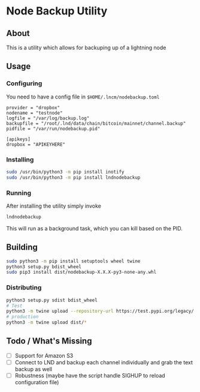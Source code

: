 # Node Backup Utility

## About

This is a utility which allows for backuping up of a lightning node

## Usage

### Configuring

You need to have a config file in ```$HOME/.lncm/nodebackup.toml```

```
provider = "dropbox"
nodename = "testnode"
logfile = "/var/log/backup.log"
backupfile = "/root/.lnd/data/chain/bitcoin/mainnet/channel.backup"
pidfile = "/var/run/nodebackup.pid"

[apikeys]
dropbox = "APIKEYHERE"

```

### Installing

```bash
sudo /usr/bin/python3 -m pip install inotify
sudo /usr/bin/python3 -m pip install lndnodebackup
```

### Running

After installing the utility simply invoke

```bash
lndnodebackup
```

This will run as a background task, which you can kill based on the PID.

## Building

```bash
sudo python3 -m pip install setuptools wheel twine
python3 setup.py bdist_wheel
sudo pip3 install dist/nodebackup-X.X.X-py3-none-any.whl
```

### Distributing

```bash
python3 setup.py sdist bdist_wheel
# Test
python3 -m twine upload --repository-url https://test.pypi.org/legacy/ dist/*
# production
python3 -m twine upload dist/* 
```

## Todo / What's Missing

- [ ] Support for Amazon S3
- [ ] Connect to LND and backup each channel individually and grab the text backup as well
- [ ] Robustness (maybe have the script handle SIGHUP to reload configuration file)
